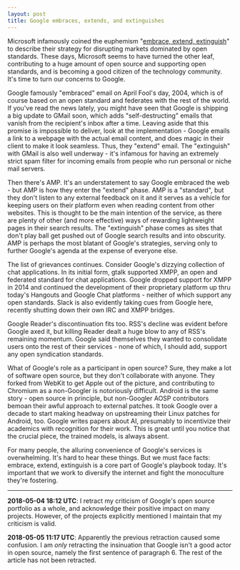 ```yaml
---
layout: post
title: Google embraces, extends, and extinguishes
---
```


Microsoft infamously coined the euphemism "[embrace, extend,
extinguish](https://en.wikipedia.org/wiki/Embrace,_extend,_and_extinguish)" to
describe their strategy for disrupting markets dominated by open standards.
These days, Microsoft seems to have turned the other leaf, contributing to a
huge amount of open source and supporting open standards, and is becoming a good
citizen of the technology community. It's time to turn our concerns to Google.

Google famously "embraced" email on April Fool's day, 2004, which is of course
based on an open standard and federates with the rest of the world. If you've
read the news lately, you might have seen that Google is shipping a big update
to GMail soon, which adds "self-destructing" emails that vanish from the
recipient's inbox after a time. Leaving aside that this promise is impossible to
deliver, look at the implementation - Google emails a link to a webpage with the
actual email content, and does magic in their client to make it look seamless.
Thus, they "extend" email. The "extinguish" with GMail is also well underway -
it's infamous for having an extremely strict spam filter for incoming emails
from people who run personal or niche mail servers.

Then there's AMP. It's an understatement to say Google embraced the web - but
AMP is how they enter the "extend" phase. AMP is a "standard", but they don't
listen to any external feedback on it and it serves as a vehicle for keeping
users on their platform even when reading content from other websites. This is
thought to be the main intention of the service, as there are plenty of other
(and more effective) ways of rewarding lightweight pages in their search
results. The "extinguish" phase comes as sites that don't play ball get pushed
out of Google search results and into obscurity. AMP is perhaps the most blatant
of Google's strategies, serving only to further Google's agenda at the expense
of everyone else.

The list of grievances continues. Consider Google's dizzying collection of chat
applications. In its initial form, gtalk supported XMPP, an open and federated
standard for chat applications. Google dropped support for XMPP in 2014 and
continued the development of their proprietary platform up thru today's Hangouts
and Google Chat platforms - neither of which support any open standards. Slack
is also evidently taking cues from Google here, recently shutting down their own
IRC and XMPP bridges.

Google Reader's discontinuation fits too. RSS's decline was evident before
Google axed it, but killing Reader dealt a huge blow to any of RSS's remaining
momentum. Google said themselves they wanted to consolidate users onto the rest
of their services - none of which, I should add, support any open syndication
standards.

What of Google's role as a participant in open source? Sure, they make a lot of
software open source, but they don't collaborate with anyone.  They forked from
WebKit to get Apple out of the picture, and contributing to Chromium as a
non-Googler is notoriously difficult. Android is the same story - open source in
principle, but non-Googler AOSP contributors bemoan their awful approach to
external patches. It took Google over a decade to start making headway on
upstreaming their Linux patches for Android, too. Google writes papers about AI,
presumably to incentivize their academics with recognition for their work. This
is great until you notice that the crucial piece, the trained models, is always
absent.

For many people, the alluring convenience of Google's services is overwhelming.
It's hard to hear these things. But we must face facts: embrace, extend,
extinguish is a core part of Google's playbook today. It's important that we
work to diversify the internet and fight the monoculture they're fostering.

---

**2018-05-04 18:12 UTC**: I retract my criticism of Google's open source portfolio
as a whole, and acknowledge their positive impact on many projects. However, of
the projects explicitly mentioned I maintain that my criticism is valid.

**2018-05-05 11:17 UTC**: Apparently the previous retraction caused some
confusion. I am *only* retracting the insinuation that Google isn't a good actor
in open source, namely the first sentence of paragraph 6. The rest of the
article has not been retracted.
